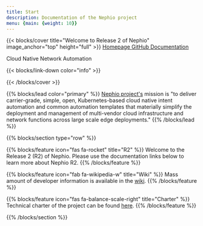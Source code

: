 ```yaml
---
title: Start
description: Documentation of the Nephio project
menu: {main: {weight: 10}}
---
```

{{< blocks/cover title="Welcome to Release 2 of Nephio" image_anchor="top" height="full" >}}
<a class="btn btn-lg btn-primary me-3 mb-4" href="https://nephio.org/">
  Homepage <i class="fas fa-arrow-alt-circle-right ms-2"></i>
</a>
<a class="btn btn-lg btn-secondary me-3 mb-4" href="https://github.com/nephio-project">
  GitHub <i class="fab fa-github ms-2 "></i>
</a>
<a class="btn btn-lg btn-primary me-3 mb-4" href="/docs/">
  Documentation <i class="fas fa-arrow-alt-circle-right ms-2"></i>
</a>

<p class="lead mt-5">Cloud Native Network Automation</p>
{{< blocks/link-down color="info" >}}

{{< /blocks/cover >}}

{{% blocks/lead color="primary" %}}
[Nephio project's](https://nephio.org) mission is "to deliver carrier-grade, simple, open, Kubernetes-based cloud native intent automation and
common automation templates that materially simplify the deployment and management of multi-vendor cloud infrastructure
and network functions across large scale edge deployments."
{{% /blocks/lead %}}

{{% blocks/section type="row" %}}

{{% blocks/feature icon="fas fa-rocket" title="R2" %}}
Welcome to the Release 2 (R2) of Nephio. Please use the documentation links below to learn more about Nephio R2.
{{% /blocks/feature %}}

{{% blocks/feature icon="fab fa-wikipedia-w" title="Wiki" %}}
Mass amount of developer information is available in the [wiki](https://wiki.nephio.org/).
{{% /blocks/feature %}}

{{% blocks/feature icon="fas fa-balance-scale-right" title="Charter" %}}
Technical charter of the project can be found [here](https://github.com/nephio-project/governance/blob/main/nephio-technical-charter-amended-2022-06-22.pdf).
{{% /blocks/feature %}}

{{% /blocks/section %}}
